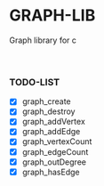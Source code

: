 # GRAPH-LIB
Graph library for c
<br><br><br>

### TODO-LIST
- [x] graph_create
- [x] graph_destroy
- [x] graph_addVertex
- [x] graph_addEdge
- [x] graph_vertexCount
- [x] graph_edgeCount
- [x] graph_outDegree
- [x] graph_hasEdge
